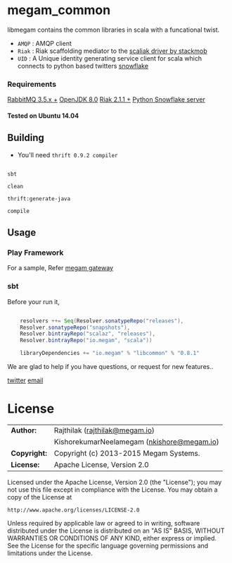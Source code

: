 megam_common
==========

libmegam contains the common libraries in scala with a funcational twist.

* `AMQP` : AMQP client
* `Riak` : Riak scaffolding mediator to the [scaliak driver by stackmob](https://github.com/stackmob/scaliak)
* `UID`  : A Unique identity generating service client for scala which connects to python based twitters [snowflake](https://github.com/twitter/snowflake)


### Requirements

>
[RabbitMQ 3.5.x +](http://www.rabbitmq.com)
[OpenJDK 8.0](http://openjdk.java.net/install/index.html)
[Riak 2.1.1 +](http://basho.com)
[Python Snowflake server](http://github.com/megamsys/pysnowflake)


#### Tested on Ubuntu 14.04

## Building

* You'll need `thrift 0.9.2 compiler`

```shell

sbt

clean

thrift:generate-java

compile

```


## Usage

### Play Framework

For a sample, Refer [megam gateway](https://github.com/megamsys/megam_gateway.git)


### sbt

Before your run it,


```scala

	resolvers ++= Seq(Resolver.sonatypeRepo("releases"),
	Resolver.sonatypeRepo("snapshots"),
	Resolver.bintrayRepo("scalaz", "releases"),
	Resolver.bintrayRepo("io.megam", "scala"))

	libraryDependencies += "io.megam" % "libcommon" % "0.8.1"

```


We are glad to help if you have questions, or request for new features..

[twitter](http://twitter.com/megamsys) [email](<support@megam.io>)


# License


|                      |                                          |
|:---------------------|:-----------------------------------------|
| **Author:**          | Rajthilak (<rajthilak@megam.io>)
|		               | KishorekumarNeelamegam (<nkishore@megam.io>)
| **Copyright:**       | Copyright (c) 2013-2015 Megam Systems.
| **License:**         | Apache License, Version 2.0

Licensed under the Apache License, Version 2.0 (the "License");
you may not use this file except in compliance with the License.
You may obtain a copy of the License at

    http://www.apache.org/licenses/LICENSE-2.0

Unless required by applicable law or agreed to in writing, software
distributed under the License is distributed on an "AS IS" BASIS,
WITHOUT WARRANTIES OR CONDITIONS OF ANY KIND, either express or implied.
See the License for the specific language governing permissions and
limitations under the License.
